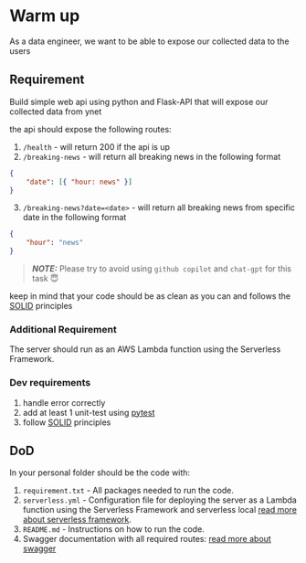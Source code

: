 # Warm up

As a data engineer, we want to be able to expose our collected data to the users

## Requirement

Build simple web api using python and Flask-API that will expose our collected data from ynet

the api should expose the following routes:

1. `/health` - will return 200 if the api is up
2. `/breaking-news` - will return all breaking news in the following format

```json
{
    "date": [{ "hour: news" }]
}
```

3. `/breaking-news?date=<date>` - will return all breaking news from specific date in the following format

```json
{
    "hour": "news"
}
```

> **_NOTE:_**  Please try to avoid using `github copilot` and `chat-gpt` for this task 😇

keep in mind that your code should be as clean as you can and follows the [SOLID](https://realpython.com/solid-principles-python/) principles

### Additional Requirement

The server should run as an AWS Lambda function using the Serverless Framework.

### Dev requirements

1. handle error correctly
2. add at least 1 unit-test using [pytest](https://docs.pytest.org/en/7.1.x/example/simple.html)
3. follow [SOLID](https://realpython.com/solid-principles-python/) principles

## DoD

In your personal folder should be the code with:

1. `requirement.txt` - All packages needed to run the code.
2. `serverless.yml` - Configuration file for deploying the server as a Lambda function using the Serverless Framework and serverless local [read more about serverless framework](https://www.serverless.com/framework/docs/getting-started).
3. `README.md` - Instructions on how to run the code.
4. Swagger documentation with all required routes: [read more about swagger](https://fastapi.tiangolo.com/how-to/configure-swagger-ui/)
